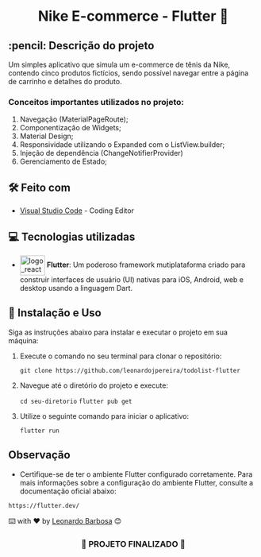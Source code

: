 <h1 align="center">

 Nike E-commerce - Flutter 👟
</h1>

<h2>
  :pencil: Descrição do projeto
</h2>

<p>
Um simples aplicativo que simula um e-commerce de tênis da Nike, contendo cinco produtos fictícios, sendo possível navegar entre a página de carrinho e detalhes do produto.
</p>

### Conceitos importantes utilizados no projeto: 
1. Navegação (MaterialPageRoute);
3. Componentização de Widgets;
4. Material Design;
5. Responsividade utilizando o Expanded com o ListView.builder;
6. Injeção de dependência (ChangeNotifierProvider)
7. Gerenciamento de Estado;
   

## 🛠️ Feito com
* [Visual Studio Code](https://code.visualstudio.com) - Coding Editor

## 💻 Tecnologias utilizadas
-  <img align="center" alt="logo_react" height="40" width="50" src="https://cdn.jsdelivr.net/gh/devicons/devicon/icons/flutter/flutter-original.svg"> **Flutter**: Um poderoso framework mutiplataforma criado para construir interfaces de usuário (UI) nativas para iOS, Android, web e desktop usando a linguagem Dart.
  
## :electric_plug: Instalação e Uso

Siga as instruções abaixo para instalar e executar o projeto em sua máquina:

1. Execute o comando no seu terminal para clonar o repositório:
   
   ```git clone https://github.com/leonardojpereira/todolist-flutter```
   
3. Navegue até o diretório do projeto e execute:
   
   ``cd seu-diretorio``
   ``flutter pub get``
   
5. Utilize o seguinte comando para iniciar o aplicativo:
   
   ``flutter run``

## Observação

- Certifique-se de ter o ambiente Flutter configurado corretamente. Para mais informações sobre a configuração do ambiente Flutter, consulte a documentação oficial abaixo:

``https://flutter.dev/``
  
⌨️ with ❤️ by [Leonardo Barbosa](https://github.com/leonardojpereira) 😊

<h3 align="center">
  
  :construction: PROJETO FINALIZADO :construction:
